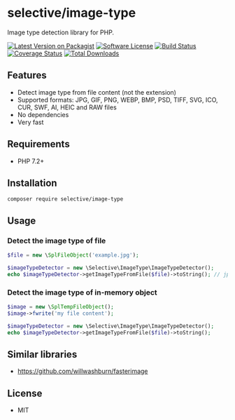 # selective/image-type

Image type detection library for PHP.

[![Latest Version on Packagist](https://img.shields.io/github/release/selective-php/image-type.svg)](https://packagist.org/packages/selective/image-type)
[![Software License](https://img.shields.io/badge/license-MIT-brightgreen.svg)](LICENSE.md)
[![Build Status](https://travis-ci.org/selective-php/image-type.svg?branch=master)](https://travis-ci.org/selective-php/image-type)
[![Coverage Status](https://scrutinizer-ci.com/g/selective-php/image-type/badges/coverage.png?b=master)](https://scrutinizer-ci.com/g/selective-php/image-type/code-structure)
[![Total Downloads](https://img.shields.io/packagist/dt/selective/image-type.svg)](https://packagist.org/packages/selective/image-type/stats)


## Features

* Detect image type from file content (not the extension)
* Supported formats: JPG, GIF, PNG, WEBP, BMP, PSD, TIFF, SVG, ICO, CUR, SWF, AI, HEIC and RAW files
* No dependencies
* Very fast

## Requirements

* PHP 7.2+

## Installation

```
composer require selective/image-type
```

## Usage

### Detect the image type of file

```php
$file = new \SplFileObject('example.jpg');

$imageTypeDetector = new \Selective\ImageType\ImageTypeDetector();
echo $imageTypeDetector->getImageTypeFromFile($file)->toString(); // jpeg
```

### Detect the image type of in-memory object

```php
$image = new \SplTempFileObject();
$image->fwrite('my file content');

$imageTypeDetector = new \Selective\ImageType\ImageTypeDetector();
echo $imageTypeDetector->getImageTypeFromFile($file)->toString();
```

## Similar libraries

* https://github.com/willwashburn/fasterimage

## License

* MIT
